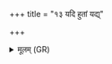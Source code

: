 +++
title = "१३ यदि हुतां यद्य्"

+++
<details><summary>मूलम् (GR)</summary>

यदि हुतां यद्य् अहुताम्  
अमा च पचते वशाम् ।  
देवान् सब्राह्मणान् ऋत्वा  
जिह्मो लोकान् निर् ऋच्छति ॥
</details>